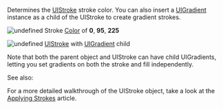Determines the [UIStroke](https://create.roblox.com/docs/reference/engine/classes/UIStroke) stroke color. You can also insert a [UIGradient](https://create.roblox.com/docs/reference/engine/classes/UIGradient)
instance as a child of the UIStroke to create gradient strokes.


![undefined](https://prod.docsiteassets.roblox.com/assets/blt705164afff9a8a97/Outline-Color-Solid.png)
Stroke [Color](https://create.roblox.com/docs/reference/engine/classes/UIStroke#Color) of **0**, **95**, **225**



![undefined](https://prod.docsiteassets.roblox.com/assets/blt18c7d4b815364461/Outline-Color-Gradient.png)
[UIStroke](https://create.roblox.com/docs/reference/engine/classes/UIStroke) with [UIGradient](https://create.roblox.com/docs/reference/engine/classes/UIGradient) child


Note that both the parent object and UIStroke can have child UIGradients,
letting you set gradients on both the stroke and fill independently.

See also:

For a more detailed walkthrough of the UIStroke object, take a look at the
[Applying
Strokes](https://developer.roblox.com/articles/applying-strokes) article.